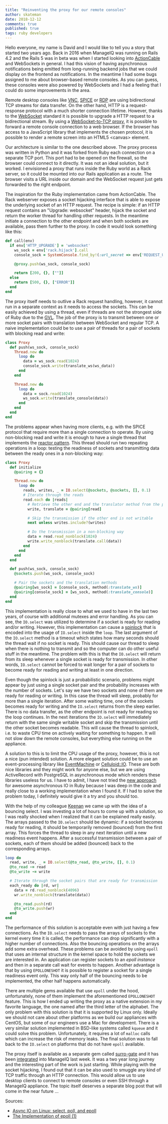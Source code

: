 ```yaml
---
title: "Reinventing the proxy for our remote consoles"
author: skateman
date: 2018-12-12
comments: true
published: true
tags: ruby developers
---
```


Hello everyone, my name is David and I would like to tell you a story that started two years ago. Back in 2016 when ManageIQ was running on Rails 4.2 and the Rails 5 was in beta was when I started looking into [ActionCable](https://weblog.rubyonrails.org/2015/12/18/Rails-5-0-beta1/) and WebSockets in general. I had this vision of having asynchronous notifications being emitted from long-running backend jobs that we could display on the frontend as notifications. In the meantime I had some bugs assigned to me about browser-based remote consoles. As you can guess, these consoles were also powered by WebSockets and I had a feeling that I could do some improvements in the area.

Remote desktop consoles like [VNC](https://en.wikipedia.org/wiki/Virtual_Network_Computing), [SPICE](https://en.wikipedia.org/wiki/Simple_Protocol_for_Independent_Computing_Environments) or [RDP](https://en.wikipedia.org/wiki/Remote_Desktop_Protocol) are using bidirectional TCP streams for data transfer. On the other hand, HTTP is a request-response protocol with a much shorter connection lifetime. However, thanks to the [WebSocket](https://en.wikipedia.org/wiki/WebSocket) standard it is possible to upgrade a HTTP request to a bidirectional stream. By using a [WebSocket-to-TCP proxy](https://github.com/novnc/websockify), it is possible to forward a remote console connection to a web browser. If the browser has access to a JavaScript library that implements the chosen protocol, it is possible to render a remote screen into an HTML5 \<canvas\> element.

Our architecture is similar to the one described above. The proxy process was written in Python and it was forked from Ruby each connection on a separate TCP port. This port had to be opened on the firewall, so the browser could connect to it directly. It was not an ideal solution, but it worked. I envisioned a proxy that runs inside the Ruby world as a Rack server, so it could be mounted into our Rails application as a route. The browser visits a URL inside our domain and the WebSocket request just gets forwarded to the right endpoint.

The inspiration for the Ruby implementation came from ActionCable. The Rack webserver exposes a socket hijacking interface that is able to expose the underlying socket of an HTTP request. The recipe is simple: if an HTTP request contains an "Upgrade: websocket" header, hijack the socket and return the worker thread for handling other requests. In the meantime initiate a connection to the other endpoint and when both sockets are available, pass them further to the proxy. In code it would look something like this:

```ruby
def call(env)
  if env['HTTP_UPGRADE'] = 'websocket'
    ws_sock = env['rack.hijack'].call
    console_sock = SystemConsole.find_by!(:url_secret => env['REQUEST_URI'])

    @proxy.push(ws_sock, console_sock)

    return [200, {}, [""]]
  else
    return [500, {}, ["ERROR"]]
  end
end
```

The proxy itself needs to outlive a Rack request handling, however, it cannot run in a separate context as it needs to access the sockets. This can be easily achieved by using a  thread, even if threads are not the strongest side of Ruby due to the [GVL](https://en.wikipedia.org/wiki/Global_interpreter_lock). The job of the proxy is to transmit between one or more socket pairs with translation between WebSocket and regular TCP. A naive implementation could be to use a pair of threads for a pair of sockets with blocking read and write:

```ruby
class Proxy
  def push(ws_sock, console_sock)
    Thread.new do
      loop do
        data = ws_sock.read(1024)
        console_sock.write(translate_ws(ws_data))
      end
    end

    Thread.new do
      loop do
        data = sock.read(1024)
        ws_sock.write(translate_console(data))
      end
    end
  end
end

```
The problems appear when having more clients, e.g. with the SPICE protocol that require more than a single connection to operate. By using non-blocking read and write it is enough to have a single thread that implements the [reactor pattern](https://en.wikipedia.org/wiki/Reactor_pattern). This thread should run two repeating operations in a loop: testing the readiness of sockets and transmitting data between the ready ones in a non-blocking way:

```ruby
class Proxy
  def initialize
    @pairing = {}

    Thread.new do
      loop do
        reads, writes, _ = IO.select(@sockets, @sockets, [], 0.1)
        # Iterate through the reads
        read.each do |reads|
          # Retrieve the other end and the translator method from the pairing hash
          write, translate = @pairing[read]

          # Skip the transmission if the other end is not writable
          next unless writes.include?(writes)

          # Do the transmission in a non-blocking way
          data = read.read_nonblock(1024)
          write.write_nonblock(translate.call(data))
        end
      end
    end
  end

  def push(ws_sock, console_sock)
    @sockets.push(ws_sock, console_sock)

    # Pair the sockets and the translation methods
    @pairing[ws_sock] = [console_sock, method(:translate_ws)]
    @pairing[console_sock] = [ws_sock, method(:translate_console)]
  end
end
```

This implementation is really close to what we used to have in the last two years, of course with additional mutexes and error handling. As you can see, the `IO.select` was utilized to determine if a socket is ready for reading and/or writing. However, this implementation can cause a [spinlock](https://en.wikipedia.org/wiki/Spinlock) that is encoded into the usage of `IO.select` inside the `loop`. The last argument of the `IO.select` method is a timeout which states how many seconds should the thread wait if no socket is ready. This should cause our thread to sleep when there is nothing to transmit and so the computer can do other useful stuff in the meantime. The problem with this is that the `IO.select` will return from its sleep whenever a single socket is ready for transmission. In other words, `IO.select` cannot be forced to wait longer for a pair of sockets to become ready for reading and writing at least in one direction.

Even though the spinlock is just a probabilistic scenario, problems might appear by just using a single socket pair and the probability increases with the number of sockets. Let's say we have two sockets and none of them are ready for reading or writing. In this case the thread will sleep, probably for more than a single iteration. After some waiting time, one of the sockets becomes ready for writing and the `IO.select` returns from the sleep earlier. There is no data transfer, as the other endpoint is not ready for reading so the loop continues. In the next iterations the `IO.select` will immediately return with the same single writable socket and skip the transmission until the other socket becomes readable. This will cause the thread to spinlock, i.e. to waste CPU time on actively waiting for something to happen. It will not slow down the remote consoles, but everything else running on the appliance.

A solution to this is to limit the CPU usage of the proxy, however, this is not a nice (pun intended) solution. A more elegant solution could be to use an event-processing library like [EventMachine](https://github.com/eventmachine/eventmachine) or [Celluloid::IO](https://github.com/celluloid/celluloid-io). These are both nice libraries and they might work for anyone else, but we are using ActiveRecord with PostgreSQL in asynchronous mode which renders these libraries useless for us. I have to admit, I have not tried the [new approach](https://github.com/socketry/async) for awesome asynchronous IO in Ruby because I was deep in the code and really close to a working implementation when I found it. If I had to solve the problem today, I definitely would give it a try and you should too.

With the help of my colleague [Keenan](https://github.com/kbrock) we came up with the idea of a bouncing select. I was investing a lot of hours to come up with a solution, so I was really shocked when I realized that it can be explained really easily. The arrays passed to the `IO.select` should be dynamic: if a socket becomes ready for reading, it should be temporarily removed (bounced) from the first array. This forces the thread to sleep in any next iteration until a new readiness event happens. After a successful transmission between a pair of sockets, each of them should be added (bounced) back to the corresponding arrays.

```ruby
loop do
  read, write, _ = IO.select(@to_read, @to_write, [], 0.1)
  @to_read -= read
  @to_write -= write

  # Iterate through the socket pairs that are ready for transmission
  each_ready do |rd, wr|
    data = rd.read_nonblock(4096)
    wr.write_nonblock(translate(data))

    @to_read.push(rd)
    @to_write.push(wr)
  end
end
```

The performance of this solution is acceptable even with just having a few connections. As the `IO.select` needs to pass the arrays of sockets to the kernel every time it is called, the performance can drop significantly with a higher number of connections. Also the bouncing operations on the arrays add some extra overhead. These problems can be avoided by using `epoll` that uses an internal structure in the kernel space to hold the sockets we are interested in. An application can register sockets to an *epoll instance* and then in a separate call wait for events to happen. Another advantage is that by using `EPOLLONESHOT` it is possible to register a socket for a single readiness event only. This way only half of the bouncing needs to be implemented, the other half happens automatically.

There are multiple gems available that use `epoll` under the hood, unfortunately, none of them implement the aforementioned `EPOLLONESHOT` feature. This is how I ended up writing the proxy as a native extension in my favorite language, the one named after the third letter of the alphabet. The only problem with this solution is that it is supported by Linux only. Ideally we should not care about other platforms as we build our appliances with CentOS, but some of our engineers use a Mac for development. There is a very similar solution implemented in BSD-like systems called `kqueue` and it could solve this problem. Unfortunately, it requires a lot of `malloc` calls which can increase the risk of memory leaks. The final solution was to fall back to the `IO.select` on platforms that do not have `epoll` available.

The proxy itself is available as a separate gem called [surro-gate](https://github.com/skateman/surro-gate) and it has been [integrated](https://github.com/ManageIQ/manageiq/pull/18093) into ManageIQ last week. It was a two year long journey and the interesting part of the work is just starting. While playing with the socket hijacking, I found out that it can be also used to smuggle any kind of TCP traffic through an HTTP connection. This would allow us to use desktop clients to connect to remote consoles or even SSH through a ManageIQ appliance. The topic itself deserves a separate blog post that will come in the near future ...

Sources:
* [Async IO on Linux: select, poll, and epoll](https://jvns.ca/blog/2017/06/03/async-io-on-linux--select--poll--and-epoll/)
* [The Implementation of epoll (1)](https://idndx.com/2014/09/01/the-implementation-of-epoll-1/)
